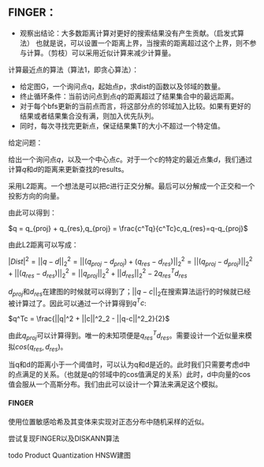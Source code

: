 

## FINGER：

- 观察出结论：大多数距离计算对更好的搜索结果没有产生贡献。（启发式算法）
也就是说，可以设置一个距离上界，当搜索的距离超过这个上界，则不参与计算。（剪枝）可以采用近似计算来减少计算量。


计算最近点的算法（算法1，即贪心算法）：
- 给定图G，一个询问点q，起始点p，求dist的函数以及邻域的数量。
- 终止循环条件：当前访问点到点$q$的距离超过了结果集合中的最远距离。
- 对于每个bfs更新的当前点而言，将这部分点的邻域加入比较。如果有更好的结果或者结果集合没有满，则加入优先队列。
- 同时，每次寻找完更新点，保证结果集T的大小不超过一个特定值。

给定问题：

给出一个询问点$q$，以及一个中心点$c$。对于一个$c$的特定的最近点集$d$，我们通过计算$q$和$d$的距离来更新查找的results。

采用L2距离。一个想法是可以把$c$进行正交分解。最后可以分解成一个正交和一个投影方向的向量。

由此可以得到：

$q = q_{proj} + q_{res},q_{proj} = \frac{c^Tq}{c^Tc}c,q_{res}=q-q_{proj}$

由此L2距离可以写成：

$|Dist|^2 = ||q - d||_2^2 = ||(q_{proj} - d_{proj})+(q_{res}-d_{res})||^2_2=||(q_{proj} - d_{proj})||^2_2 + ||(q_{res}-d_{res})||^2_2 = ||q_{proj}||^2_2 + ||d_{res}||^2_2 - 2q^T_{res}d_{res}$

$d_{proj}$和$d_{res}$在建图的时候就可以得到了；$||q-c||_2$在搜索算法运行的时候就已经被计算过了。因此可以通过一个计算得到$q^Tc$:

$q^Tc = \frac{||q|^2 + ||c||^2_2 - ||q-c||^2_2}{2}$

由此$q_{proj}$可以计算得到。唯一的未知项便是$q_{res}^Td_{res}$。需要设计一个近似量来模拟$cos(q_{res},d_{res})$。

当q和d的距离小于一个阈值时，可以认为q和d是近的。此时我们只需要考虑d中的点满足的关系。（也就是q的邻域中的cos值满足的关系）此时，d中向量的cos值会服从一个高斯分布。我们由此可以设计一个算法来满足这个模拟。

#### FINGER

使用位置敏感哈希及其变体来实现对正态分布中随机采样的近似。


尝试复现FINGER以及DISKANN算法

todo 
Product Quantization
HNSW建图
